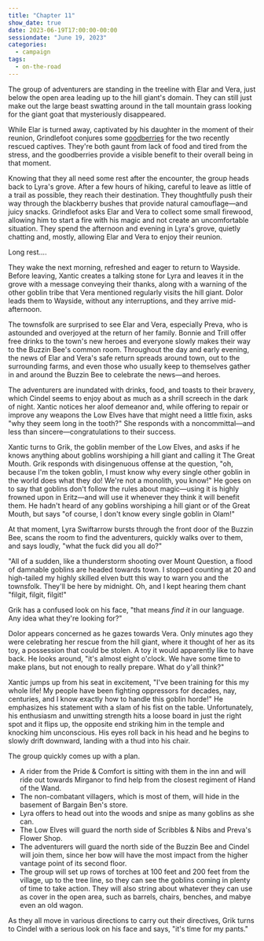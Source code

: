 ```yaml
---
title: "Chapter 11"
show_date: true
date: 2023-06-19T17:00:00-00:00
sessiondate: "June 19, 2023"
categories:
  - campaign
tags:
  - on-the-road
---
```


The group of adventurers are standing in the treeline with Elar and Vera, just below the
open area leading up to the hill giant's domain. They can still just make out the large
beast swatting around in the tall mountain grass looking for the giant goat that mysteriously
disappeared.

While Elar is turned away, captivated by his daughter in the moment of their reunion,
Grindlefoot conjures some [goodberries](https://www.dndbeyond.com/spells/goodberry) for
the two recently rescued captives. They're both gaunt from lack of food and tired from
the stress, and the goodberries provide a visible benefit to their overall being in that
moment.

Knowing that they all need some rest after the encounter, the group heads back to Lyra's
grove. After a few hours of hiking, careful to leave as little of a trail as possible, they
reach their destination. They thoughtfully push their way through the blackberry bushes
that provide natural camouflage—and juicy snacks. Grindlefoot asks Elar and Vera to collect
some small firewood, allowing him to start a fire with his magic and not create an
uncomfortable situation. They spend the afternoon and evening in Lyra's grove, quietly
chatting and, mostly, allowing Elar and Vera to enjoy their reunion.

Long rest....

They wake the next morning, refreshed and eager to return to Wayside. Before leaving,
Xantic creates a talking stone for Lyra and leaves it in the grove with a message conveying
their thanks, along with a warning of the other goblin tribe that Vera mentioned regularly
visits the hill giant. Dolor leads them to Wayside, without any interruptions, and they
arrive mid-afternoon.

The townsfolk are surprised to see Elar and Vera, especially Preva, who is astounded and
overjoyed at the return of her family. Bonnie and Trill offer free drinks to the town's
new heroes and everyone slowly makes their way to the Buzzin Bee's common room.
Throughout the day and early evening, the news of Elar and Vera's safe return spreads
around town, out to the surrounding farms, and even those who usually keep to themselves
gather in and around the Buzzin Bee to celebrate the news—and heroes. 

The adventurers are inundated with drinks, food, and toasts to their bravery, which Cindel
seems to enjoy about as much as a shrill screech in the dark of night. Xantic notices
her aloof demeanor and, while offering to repair or improve any weapons the Low Elves have
that might need a little fixin, asks "why they seem long in the tooth?" She responds with
a noncommittal—and less than sincere—congratulations to their success.

Xantic turns to Grik, the goblin member of the Low Elves, and asks if he knows anything
about goblins worshiping a hill giant and calling it The Great Mouth. Grik responds with
disingenuous offense at the question, "oh, because I'm the token goblin, I must know why
every single other goblin in the world does what they do! We're not a monolith, you know!"
He goes on to say that goblins don't follow the rules about magic—using it is highly
frowned upon in Eritz—and will use it whenever they think it will benefit them. He hadn't
heard of any goblins worshiping a hill giant or of the Great Mouth, but says "of course,
I don't know every single goblin in Olam!"

At that moment, Lyra Swiftarrow bursts through the front door of the Buzzin Bee, scans the
room to find the adventurers, quickly walks over to them, and says loudly, "what the
fuck did you all do?"

"All of a sudden, like a thunderstorm shooting over Mount Question, a flood of damnable
goblins are headed towards town. I stopped counting at 20 and high-tailed my highly skilled
elven butt this way to warn you and the townsfolk. They'll be here by midnight. Oh, and I
kept hearing them chant "filgit, filgit, filgit!"

Grik has a confused look on his face, "that means _find it_ in our language. Any idea what
they're looking for?"

Dolor appears concerned as he gazes towards Vera. Only minutes ago they were celebrating
her rescue from the hill giant, where it thought of her as its toy, a possession that
could be stolen. A toy it would apparently like to have back. He looks around, "it's almost
eight o'clock. We have some time to make plans, but not enough to really prepare. What do
y'all think?"

Xantic jumps up from his seat in excitement, "I've been training for this my whole life!
My people have been fighting oppressors for decades, nay, centuries, and I know exactly
how to handle this goblin horde!" He emphasizes his statement with a slam of his fist
on the table. Unfortunately, his enthusiasm and unwitting strength hits a loose board
in just the right spot and it flips up, the opposite end striking him in the temple and
knocking him unconscious. His eyes roll back in his head and he begins to slowly drift
downward, landing with a thud into his chair.

The group quickly comes up with a plan.

*   A rider from the Pride & Comfort is sitting with them in the inn and will ride out
    towards Mirganor to find help from the closest regiment of Hand of the Wand.
*   The non-combatant villagers, which is most of them, will hide in the basement of
    Bargain Ben's store.
*   Lyra offers to head out into the woods and snipe as many goblins as she can.
*   The Low Elves will guard the north side of Scribbles & Nibs and Preva's Flower Shop.
*   The adventurers will guard the north side of the Buzzin Bee and Cindel will join them,
    since her bow will have the most impact from the higher vantage point of its second
    floor.
*   The group will set up rows of torches at 100 feet and 200 feet from the village, up to the
    tree line, so they can see the goblins coming in plenty of time to take action. They will
    also string about whatever they can use as cover in the open area, such as barrels,
    chairs, benches, and mabye even an old wagon.
    
As they all move in various directions to carry out their directives, Grik turns to Cindel
with a serious look on his face and says, "it's time for my pants."

<!-- em dash: — | kebyoard shortcut = Option + Shift + Dash (-) -->
